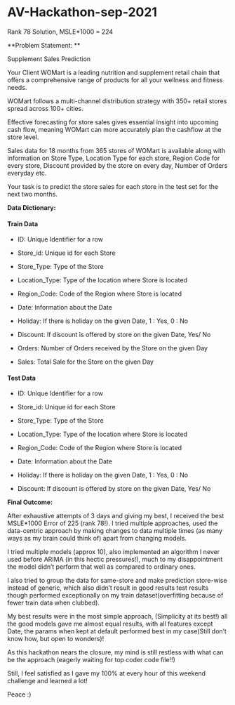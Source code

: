 # AV-Hackathon-sep-2021
Rank 78 Solution, MSLE*1000 = 224

**Problem Statement: **

Supplement Sales Prediction

Your Client WOMart is a leading nutrition and supplement retail chain that offers a comprehensive range of products for all your wellness and fitness needs. 

WOMart follows a multi-channel distribution strategy with 350+ retail stores spread across 100+ cities. 

Effective forecasting for store sales gives essential insight into upcoming cash flow, meaning WOMart can more accurately plan the cashflow at the store level.

Sales data for 18 months from 365 stores of WOMart is available along with information on Store Type, Location Type for each store, Region Code for every store, Discount provided by the store on every day, Number of Orders everyday etc.

Your task is to predict the store sales for each store in the test set for the next two months.

**Data Dictionary:**
#### Train Data
- ID: Unique Identifier for a row

- Store_id: Unique id for each Store

- Store_Type: Type of the Store

- Location_Type: Type of the location where Store is located

- Region_Code: Code of the Region where Store is located

- Date: Information about the Date

- Holiday: If there is holiday on the given Date, 1 : Yes, 0 : No

- Discount: If discount is offered by store on the given Date, Yes/ No

- Orders: Number of Orders received by the Store on the given Day

- Sales: Total Sale for the Store on the given Day


#### Test Data
- ID: Unique Identifier for a row

- Store_id: Unique id for each Store

- Store_Type: Type of the Store

- Location_Type: Type of the location where Store is located

- Region_Code: Code of the Region where Store is located

- Date: Information about the Date

- Holiday: If there is holiday on the given Date, 1 : Yes, 0 : No

- Discount: If discount is offered by store on the given Date, Yes/ No

**Final Outcome:**

After exhaustive attempts of 3 days and giving my best, I received the best MSLE*1000 Error of 225 (rank 78!). I tried multiple approaches, used the data-centric approach by making changes to data multiple times (as many ways as my brain could think of) apart from changing models. 

I tried multiple models (approx 10), also implemented an algorithm I never used before ARIMA (in this hectic pressures!), much to my disappointment the model didn’t perform that well as compared to ordinary ones.

I also tried to group the data for same-store and make prediction store-wise instead of generic, which also didn’t result in good results test results though performed exceptionally on my train dataset(overfitting because of fewer train data when clubbed).

My best results were in the most simple approach, (Simplicity at its best!) all the good models gave me almost equal results, with all features except Date, the params when kept at default performed best in my case(Still don’t know how, but open to wonders)!

As this hackathon nears the closure, my mind is still restless with what can be the approach (eagerly waiting for top coder code file!!)

Still, I feel satisfied as I gave my 100% at every hour of this weekend challenge and learned a lot!

Peace :)
